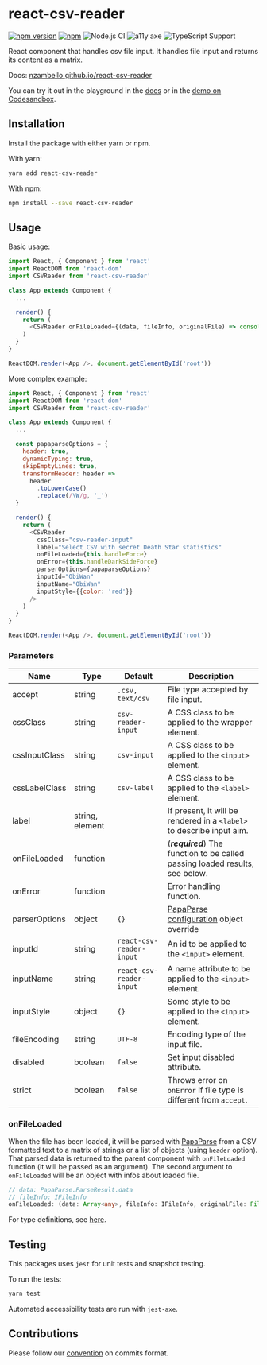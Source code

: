 # react-csv-reader

[![npm version](https://img.shields.io/github/package-json/v/nzambello/react-csv-reader)](https://www.npmjs.com/package/react-csv-reader)
[![npm](https://img.shields.io/npm/dm/react-csv-reader)](https://www.npmjs.com/package/react-csv-reader)
![Node.js CI](https://github.com/nzambello/react-csv-reader/workflows/Node.js%20CI/badge.svg?branch=master)
![a11y axe](https://img.shields.io/badge/a11y-tested-brightgreen)
![TypeScript Support](https://img.shields.io/badge/TypeScript-Support-blue)

React component that handles csv file input.
It handles file input and returns its content as a matrix.

Docs: [nzambello.github.io/react-csv-reader](https://nzambello.github.io/react-csv-reader/)

You can try it out in the playground in the [docs](https://nzambello.github.io/react-csv-reader/usage#playground) or in the [demo on Codesandbox](https://codesandbox.io/s/react-csv-reader-vtull).

## Installation

Install the package with either yarn or npm.

With yarn:

```sh
yarn add react-csv-reader
```

With npm:

```sh
npm install --save react-csv-reader
```

## Usage

Basic usage:

```javascript
import React, { Component } from 'react'
import ReactDOM from 'react-dom'
import CSVReader from 'react-csv-reader'

class App extends Component {
  ...

  render() {
    return (
      <CSVReader onFileLoaded={(data, fileInfo, originalFile) => console.dir(data, fileInfo, originalFile)} />
    )
  }
}

ReactDOM.render(<App />, document.getElementById('root'))
```

More complex example:

```javascript
import React, { Component } from 'react'
import ReactDOM from 'react-dom'
import CSVReader from 'react-csv-reader'

class App extends Component {
  ...

  const papaparseOptions = {
    header: true,
    dynamicTyping: true,
    skipEmptyLines: true,
    transformHeader: header =>
      header
        .toLowerCase()
        .replace(/\W/g, '_')
  }

  render() {
    return (
      <CSVReader
        cssClass="csv-reader-input"
        label="Select CSV with secret Death Star statistics"
        onFileLoaded={this.handleForce}
        onError={this.handleDarkSideForce}
        parserOptions={papaparseOptions}
        inputId="ObiWan"
        inputName="ObiWan"
        inputStyle={{color: 'red'}}
      />
    )
  }
}

ReactDOM.render(<App />, document.getElementById('root'))
```

### Parameters

| Name          | Type            | Default                  | Description                                                                      |
| ------------- | --------------- | ------------------------ | -------------------------------------------------------------------------------- |
| accept        | string          | `.csv, text/csv`         | File type accepted by file input.                                                |
| cssClass      | string          | `csv-reader-input`       | A CSS class to be applied to the wrapper element.                                |
| cssInputClass | string          | `csv-input`              | A CSS class to be applied to the `<input>` element.                              |
| cssLabelClass | string          | `csv-label`              | A CSS class to be applied to the `<label>` element.                              |
| label         | string, element |                          | If present, it will be rendered in a `<label>` to describe input aim.            |
| onFileLoaded  | function        |                          | (**_required_**) The function to be called passing loaded results, see below.    |
| onError       | function        |                          | Error handling function.                                                         |
| parserOptions | object          | `{}`                     | [PapaParse configuration](https://www.papaparse.com/docs#config) object override |
| inputId       | string          | `react-csv-reader-input` | An id to be applied to the `<input>` element.                                    |
| inputName     | string          | `react-csv-reader-input` | A name attribute to be applied to the `<input>` element.                         |
| inputStyle    | object          | `{}`                     | Some style to be applied to the `<input>` element.                               |
| fileEncoding  | string          | `UTF-8`                  | Encoding type of the input file.                                                 |
| disabled      | boolean         | `false`                  | Set input disabled attribute.                                                    |
| strict        | boolean         | `false`                  | Throws error on `onError` if file type is different from `accept`.               |

### onFileLoaded

When the file has been loaded, it will be parsed with [PapaParse](https://github.com/mholt/PapaParse) from a CSV formatted text to a matrix of strings or a list of objects (using `header` option).
That parsed data is returned to the parent component with `onFileLoaded` function (it will be passed as an argument).
The second argument to `onFileLoaded` will be an object with infos about loaded file.

```typescript
// data: PapaParse.ParseResult.data
// fileInfo: IFileInfo
onFileLoaded: (data: Array<any>, fileInfo: IFileInfo, originalFile: File) => any
```

For type definitions, see [here](src/index.tsx#L20).

## Testing

This packages uses `jest` for unit tests and snapshot testing.

To run the tests:

```sh
yarn test
```

Automated accessibility tests are run with `jest-axe`.

## Contributions

Please follow our [convention](COMMITLINT.md) on commits format.
